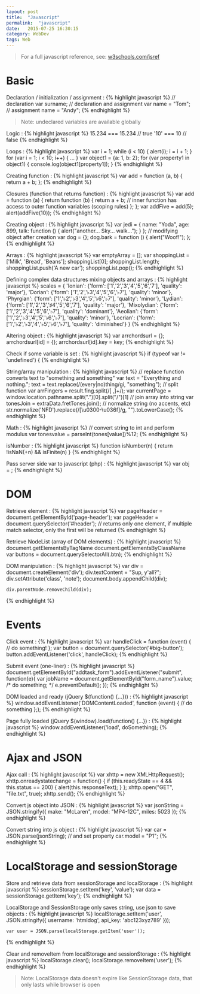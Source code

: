 ```yaml
---
layout: post
title:  "Javascript"
permalink:  "javascript"
date:   2015-07-25 16:30:15
category: WebDev
tags: Web
---
```


> For a full javascript reference, see: [w3schools.com/jsref](https://www.w3schools.com/jsref/)

# Basic

Declaration / initialization / assignment
: {% highlight javascript %}
    // declaration
    var surname;
    // declaration and assignment
    var name = "Tom";
    // assignment
    name = "Andy";
{% endhighlight %}

> Note: undeclared variables are available globally

Logic
: {% highlight javascript %}
    15.234 === 15.234 // true
    '10' === 10 // false
{% endhighlight %}

Loops
: {% highlight javascript %}
    var i = 1; while (i < 10) { alert(i); i = i + 1; }
    for (var i = 1; i < 10; i++) { ... }
    var object1 = {a: 1, b: 2}; for (var property1 in object1) { console.log(object1[property1]); }
{% endhighlight %}

Creating function
: {% highlight javascript %}
    var add = function (a, b) { return a + b; };
{% endhighlight %}

Closures (function that returns function)
: {% highlight javascript %}
    var add = function (a) {
        return function (b) {
            return a + b; // inner function has access to outer function variables (scoping rules)
        };
    };
    var addFive = add(5);
    alert(addFive(10));
{% endhighlight %}

Creating object
: {% highlight javascript %}
    var jedi = {
    name: "Yoda",
        age: 899,
        talk: function () { alert("another... Sky... walk..."); }
    };
    // modifying object after creation
    var dog = {};
    dog.bark = function () { alert("Woof!"); };
{% endhighlight %}

Arrays
: {% highlight javascript %}
    var emptyArray = [];
    var shoppingList = ['Milk', 'Bread', 'Beans'];
    shoppingList[0];
    shoppingList.length;
    shoppingList.push('A new car'); shoppingList.pop();
{% endhighlight %}

Defining complex data structures mixing objects and arrays
: {% highlight javascript %}
    scales = {
        'Ionian': {'form': ['1','2','3','4','5','6','7'], 'quality': 'major'},
        'Dorian': {'form': ['1','2','♭3','4','5','6','♭7'], 'quality': 'minor'},
        'Phyrgian': {'form': ['1','♭2','♭3','4','5','♭6','♭7'], 'quality': 'minor'},
        'Lydian': {'form': ['1','2','3','♯4','5','6','7'], 'quality': 'major'},
        'Mixolydian': {'form': ['1','2','3','4','5','6','♭7'], 'quality': 'dominant'},
        'Aeolian': {'form': ['1','2','♭3','4','5','♭6','♭7'], 'quality': 'minor'},
        'Locrian': {'form': ['1','♭2','♭3','4','♭5','♭6','♭7'], 'quality': 'diminished'}
        }
{% endhighlight %}

Altering object
: {% highlight javascript %}
    var arrchordsurl = {};
    arrchordsurl[id] = {};
    arrchordsurl[id].key = key;
{% endhighlight %}

Check if some variable is set
: {% highlight javascript %}
    if (typeof var != 'undefined') {
{% endhighlight %}

String/array manipulation
: {% highlight javascript %}
    // replace function converts text to "something and something"
    var text = "Everything and nothing.";
    text = text.replace(/(every|no)thing/gi, "something");
    // split function
    var arrFingers = result.fing.split(/[ ,]+/);
    var currentPage = window.location.pathname.split(".")[0].split("/")[1]
    // join array into string
    var tonesJoin = extraData.fretTones.join();
    // normalize string (no accents, etc)
    str.normalize('NFD').replace(/[\u0300-\u036f]/g, "").toLowerCase();
{% endhighlight %}

Math
: {% highlight javascript %}
    // convert string to int and perform modulus
    var tonesvalue = parseInt(tones[value])%12;
{% endhighlight %}

isNumber
: {% highlight javascript %}
    function isNumber(n) { return !isNaN(+n) && isFinite(n) }
{% endhighlight %}

Pass server side var to javascript (php)
: {% highlight javascript %}
    var obj = <?php echo json_encode($php_variable); ?>;
{% endhighlight %}

# DOM

Retrieve element
: {% highlight javascript %}
    var pageHeader = document.getElementById('page-header');
    var pageHeader = document.querySelector('#header'); // returns only one element, if multiple match selector, only the first will be returned
{% endhighlight %}

Retrieve NodeList (array of DOM elements)
: {% highlight javascript %}
    document.getElementsByTagName
    document.getElementsByClassName
    var buttons = document.querySelectorAll(.btn);
{% endhighlight %}

DOM manipulation
: {% highlight javascript %}
    var div = document.createElement('div');
    div.textContent = "Sup, y'all?";
    div.setAttribute('class', 'note');
    document.body.appendChild(div);

    div.parentNode.removeChild(div);
{% endhighlight %}

# Events

Click event
: {% highlight javascript %}
    var handleClick = function (event) { // do something! };
    var button = document.querySelector('#big-button');
    button.addEventListener('click', handleClick);
{% endhighlight %}

Submit event (one-liner)
: {% highlight javascript %}
    document.getElementById("addtask_form").addEventListener("submit", function(e){
        var jobName = document.getElementById("form_name").value;
        /* do something; */
        e.preventDefault();
    });
{% endhighlight %}
        
DOM loaded and ready (jQuery $(function() {...}))
: {% highlight javascript %}
    window.addEventListener('DOMContentLoaded', function (event) {
    // do something
    };);
{% endhighlight %}

Page fully loaded (jQuery $(window).load(function() {...})
: {% highlight javascript %}
    window.addEventListener('load', doSomething);
{% endhighlight %}

# Ajax and JSON

Ajax call
: {% highlight javascript %}
    var xhttp = new XMLHttpRequest();
    xhttp.onreadystatechange = function() {
        if (this.readyState == 4 && this.status == 200) {
            alert(this.responseText);
        }
    };
    xhttp.open("GET", "file.txt", true);
    xhttp.send();
{% endhighlight %}
        
Convert js object into JSON
: {% highlight javascript %}
    var jsonString = JSON.stringify({
        make: "McLaren",
        model: "MP4-12C",
        miles: 5023
    });
{% endhighlight %}

Convert string into js object 
: {% highlight javascript %}
    var car = JSON.parse(jsonString);
    // and set property
    car.model = "P1";
{% endhighlight %}

# LocalStorage and sessionStorage

Store and retrieve data from sessionStorage and localStorage
: {% highlight javascript %}
    sessionStorage.setItem('key', 'value');
    var data = sessionStorage.getItem('key');
{% endhighlight %}


LocalStorage and SessionStorage only saves string, use json to save objects
: {% highlight javascript %}
    localStorage.setItem('user', JSON.stringify({
        username: 'htmldog',
        api_key: 'abc123xyz789'
    }));

    var user = JSON.parse(localStorage.getItem('user'));
{% endhighlight %}

Clear and removeItem from localStorage and sessionStorage
: {% highlight javascript %}
    localStorage.clear(); localStorage.removeItem('user');
{% endhighlight %}

> Note: LocalStorage data doesn't expire like SessionStorage data, that only lasts while browser is open
